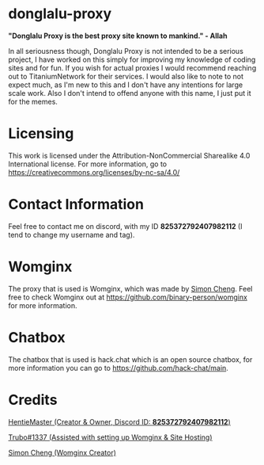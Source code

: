 # **donglalu-proxy**

**"Donglalu Proxy is the best proxy site known to mankind." - Allah** 

In all seriousness though, Donglalu Proxy is not intended to be a serious project, I have worked on this simply for improving my knowledge of coding sites and for fun. If you wish for actual proxies I would recommend reaching out to TitaniumNetwork for their services. I would also like to note to not expect much, as I'm new to this and I don't have any intentions for large scale work. Also I don't intend to offend anyone with this name, I just put it for the memes.

# **Licensing**

This work is licensed under the Attribution-NonCommercial Sharealike 4.0 International license. For more information, go to https://creativecommons.org/licenses/by-nc-sa/4.0/

# **Contact Information**

Feel free to contact me on discord, with my ID **825372792407982112** (I tend to change my username and tag).

# **Womginx**

The proxy that is used is Womginx, which was made by <a href="https://github.com/binary-person">Simon Cheng</a>. Feel free to check Womginx out at https://github.com/binary-person/womginx for more information.

# **Chatbox**

The chatbox that is used is hack.chat which is an open source chatbox, for more information you can go to https://github.com/hack-chat/main.

# **Credits**

<a href="https://github.com/bananavey395">HentieMaster (Creator & Owner, Discord ID: **825372792407982112**)</a>

<a href="https://github.com/AeroKingdom">Trubo#1337 (Assisted with setting up Womginx & Site Hosting)</a>

<a href="https://github.com/binary-person/">Simon Cheng (Womginx Creator)</a>

